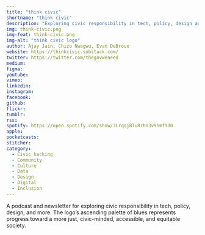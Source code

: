 ```yaml
---
title: "think civic"
shortname: "think civic"
description: "Exploring civic responsibility in tech, policy, design and more."
img: think-civic.png
img-feat: think-civic.png
img-alt: "think civic logo"
author: Ajay Jain, Chizo Nwagwu, Evan DeBroux
website: https://thinkcivic.substack.com/
twitter: https://twitter.com/thegovweneed
medium: 
figma: 
youtube: 
vimeo: 
linkedin: 
instagram: 
facebook: 
github: 
flickr: 
tumblr: 
rss: 
spotify: https://open.spotify.com/show/3LrqqjBluRrhn3v9hmfYd0
apple: 
pocketcasts: 
stitcher: 
category:
  - Civic hacking
  - Community
  - Culture
  - Data
  - Design
  - Digital
  - Inclusion
---
```


A podcast and newsletter for exploring civic responsibility in tech, policy, design, and more. The logo’s ascending palette of blues represents progress toward a more just, civic-minded, accessible, and equitable society. 